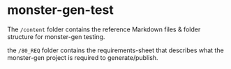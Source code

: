# monster-gen-test

The `/content` folder contains the reference Markdown files & folder structure for monster-gen testing. 

the `/80_REQ` folder contains the requirements-sheet that describes what the monster-gen project is required to generate/publish. 


